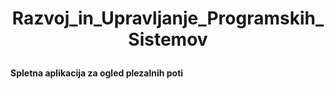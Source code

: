 # <p align="center">Razvoj_in_Upravljanje_Programskih_Sistemov<p/>
**Spletna aplikacija za ogled plezalnih poti**
